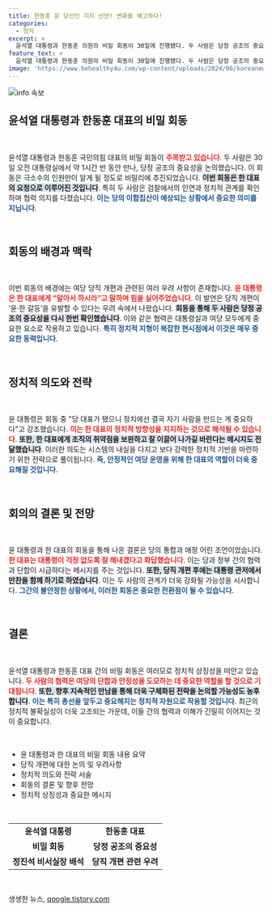 ```yaml
---
title: 한동훈 윤 당선인 지지 선언! 변화를 예고하다!
categories:
  - 정치
excerpt: >
  윤석열 대통령과 한동훈 의원의 비밀 회동이 30일에 진행됐다. 두 사람은 당정 공조의 중요성을 재확인하며 긴밀한 관계를 과시했다. 한代表는 대통령을 걱정 없게 하겠다고 다짐했고, 향후 만남도 잦아질 것으로 예상된다.
feature_text: >
  윤석열 대통령과 한동훈 의원의 비밀 회동이 30일에 진행됐다. 두 사람은 당정 공조의 중요성을 재확인하며 긴밀한 관계를 과시했다. 한代表는 대통령을 걱정 없게 하겠다고 다짐했고, 향후 만남도 잦아질 것으로 예상된다.
image: 'https://www.behealthy4u.com/wp-content/uploads/2024/06/koreanews.jpg'
---
```


<p><img src="https://www.behealthy4u.com/wp-content/uploads/2024/06/koreanews.jpg" alt="info 속보" /></p>

<h2 data-ke-size="size26">윤석열 대통령과 한동훈 대표의 비밀 회동</h2>

<p data-ke-size="size16">&nbsp;</p>

<p>윤석열 대통령과 한동훈 국민의힘 대표의 비밀 회동이 <b><span style="color: #ee2323;">주목받고 있습니다</span></b>. 두 사람은 30일 오전 대통령실에서 약 1시간 반 동안 만나, 당정 공조의 중요성을 논의했습니다. 이 회동은 극소수의 인원만이 알게 될 정도로 비밀리에 추진되었습니다. <b><span style="background-color: #21538527;">이번 회동은 한 대표의 요청으로 이루어진 것입니다</span></b>. 특히 두 사람은 검찰에서의 인연과 정치적 관계를 확인하며 협력 의지를 다졌습니다. <b><span style="color: #1a5490;">이는 당의 이합집산이 예상되는 상황에서 중요한 의미를 지닙니다</span></b>.</p>

<p data-ke-size="size16">&nbsp;</p>

<h2 data-ke-size="size26">회동의 배경과 맥락</h2>

<p data-ke-size="size16">&nbsp;</p>

<p>이번 회동의 배경에는 여당 당직 개편과 관련된 여러 우려 사항이 존재합니다. <b><span style="color: #ee2323;">윤 대통령은 한 대표에게 “알아서 하시라”고 말하며 힘을 실어주었습니다</span></b>. 이 발언은 당직 개편이 ‘윤·한 갈등’을 유발할 수 있다는 우려 속에서 나왔습니다. <b><span style="background-color: #21538527;">회동을 통해 두 사람은 당정 공조의 중요성을 다시 한번 확인했습니다</span></b>. 이와 같은 협력은 대통령실과 여당 모두에게 중요한 요소로 작용하고 있습니다. <b><span style="color: #1a5490;">특히 정치적 지형이 복잡한 현시점에서 이것은 매우 중요한 동력입니다</span></b>.</p>

<p data-ke-size="size16">&nbsp;</p>

<h2 data-ke-size="size26">정치적 의도와 전략</h2>

<p data-ke-size="size16">&nbsp;</p>

<p>윤 대통령은 회동 중 "당 대표가 됐으니 정치에선 결국 자기 사람을 만드는 게 중요하다"고 강조했습니다. <b><span style="color: #ee2323;">이는 한 대표의 정치적 방향성을 지지하는 것으로 해석될 수 있습니다</span></b>. <b><span style="background-color: #21538527;">또한, 한 대표에게 조직의 취약점을 보완하고 잘 이끌어 나가길 바란다는 메시지도 전달했습니다</span></b>. 이러한 의도는 시스템의 내실을 다지고 보다 강력한 정치적 기반을 마련하기 위한 전략으로 풀이됩니다. <b><span style="color: #1a5490;">즉, 안정적인 여당 운영을 위해 한 대표의 역할이 더욱 중요해질 것입니다</span></b>.</p>

<p data-ke-size="size16">&nbsp;</p>

<h2 data-ke-size="size26">회의의 결론 및 전망</h2>

<p data-ke-size="size16">&nbsp;</p>

<p>윤 대통령과 한 대표의 회동을 통해 나온 결론은 당의 통합과 애정 어린 조언이었습니다. <b><span style="color: #ee2323;">한 대표는 대통령이 걱정 없도록 잘 해내겠다고 화답했습니다</span></b>. 이는 당과 정부 간의 협력과 단합이 시급하다는 메시지를 주는 것입니다. <b><span style="background-color: #21538527;">또한, 당직 개편 후에는 대통령 관저에서 만찬을 함께 하기로 하였습니다</span></b>. 이는 두 사람의 관계가 더욱 강화될 가능성을 시사합니다. <b><span style="color: #1a5490;">그간의 불안정한 상황에서, 이러한 회동은 중요한 전환점이 될 수 있습니다</span></b>.</p>

<p data-ke-size="size16">&nbsp;</p>

<h2 data-ke-size="size26">결론</h2>

<p data-ke-size="size16">&nbsp;</p>

<p>윤석열 대통령과 한동훈 대표 간의 비밀 회동은 여러모로 정치적 상징성을 떠안고 있습니다. <b><span style="color: #ee2323;">두 사람의 협력은 여당의 단합과 안정성을 도모하는 데 중요한 역할을 할 것으로 기대됩니다</span></b>. <b><span style="background-color: #21538527;">또한, 향후 지속적인 만남을 통해 더욱 구체화된 전략을 논의할 가능성도 농후합니다</span></b>. <b><span style="color: #1a5490;">이는 특히 총선을 앞두고 중요해지는 정치적 자원으로 작용할 것입니다</span></b>. 최근의 정치적 불확실성이 더욱 고조되는 가운데, 이들 간의 협력과 이해가 긴밀히 이어지는 것이 중요합니다.</p>

<p data-ke-size="size16">&nbsp;</p>

<ul>
    <li>윤 대통령과 한 대표의 비밀 회동 내용 요약</li>
    <li>당직 개편에 대한 논의 및 우려사항</li>
    <li>정치적 의도와 전략 서술</li>
    <li>회동의 결론 및 향후 전망</li>
    <li>정치적 상징성과 중요한 메시지</li>
</ul>

<p data-ke-size="size16">&nbsp;</p>

<table>
    <tr>
        <td style="text-align: center; height: 17px;"><b>윤석열 대통령</b></td>
        <td style="text-align: center; height: 17px;"><b>한동훈 대표</b></td>
    </tr>
    <tr>
        <td style="text-align: center; height: 17px;"><b>비밀 회동</b></td>
        <td style="text-align: center; height: 17px;"><b>당정 공조의 중요성</b></td>
    </tr>
    <tr>
        <td style="text-align: center; height: 17px;"><b>정진석 비서실장 배석</b></td>
        <td style="text-align: center; height: 17px;"><b>당직 개편 관련 우려</b></td>
    </tr>
</table>

<p data-ke-size="size16">&nbsp;</p>
생생한 뉴스, <a href="https://qoogle.tistory.com" rel="dofollow">qoogle.tistory.com</a>


